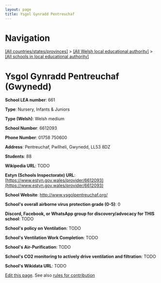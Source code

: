 ```yaml
---
layout: page
title: Ysgol Gynradd Pentreuchaf
---
```

# Navigation

[[All countries/states/provinces]](../../..) > [[All Welsh local educational authority]](../..) > [[All schools in local educational authority]](..)

# Ysgol Gynradd Pentreuchaf (Gwynedd)

**School LEA number**: 661

**Type**: Nursery, Infants & Juniors

**Type (Welsh)**: Welsh medium

**School Number**: 6612093

**Phone Number**: 01758 750600

**Address**: Pentreuchaf, Pwllheli, Gwynedd, LL53 8DZ

**Students**: 88

**Wikipedia URL**: TODO

**Estyn (Schools Inspectorate) URL**: [https://www.estyn.gov.wales/provider/6612093](https://www.estyn.gov.wales/provider/6612093)

**School Website**: http://www.ysgolpentreuchaf.org/

**School's overall airborne virus protection grade (0-5)**: 0

**Discord, Facebook, or WhatsApp group for discovery/advocacy for THIS school**: TODO

**School's policy on Ventilation**: TODO

**School's Ventilation Work Completion**: TODO

**School's Air-Purification**: TODO

**School's CO2 monitoring to actively drive ventilation and filtration**: TODO

**School's Wikidata URL**: TODO




[Edit this page](https://github.com/VentilationProject/Wales/edit/prif/./Gwynedd/Ysgol_Gynradd_Pentreuchaf.md). See also [rules for contribution](../../../contribution-rules/)